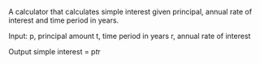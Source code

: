 A calculator that calculates simple interest given principal, annual rate of interest and time period in years. 

Input:
  p, principal amount
  t, time period in years
  r, annual rate of interest

Output
  simple interest = p*t*r

